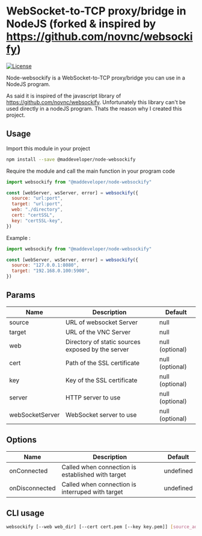 # WebSocket-to-TCP proxy/bridge in NodeJS (forked & inspired by https://github.com/novnc/websockify)

[![License](https://img.shields.io/badge/license-MIT-green.svg?style=flat)](https://github.com/maddeveloper/node-websockify/blob/master/LICENSE.md)

Node-websockify is a WebSocket-to-TCP proxy/bridge you can use in a NodeJS program.

As said it is inspired of the javascript library of https://github.com/novnc/websockify. Unfortunately this library can't be used directly in a nodeJS program. Thats the reason why I created this project.

## Usage

Import this module in your project

```bash
npm install --save @maddeveloper/node-websockify
```

Require the module and call the main function in your program code

```javascript
import websockify from "@maddeveloper/node-websockify"

const [webServer, wsServer, error] = websockify({
  source: "url:port",
  target: "url:port",
  web: "./directory",
  cert: "certSSL",
  key: "certSSL-key",
})
```

Example :

```javascript
import websockify from "@maddeveloper/node-websockify"

const [webServer, wsServer, error] = websockify({
  source: "127.0.0.1:8080",
  target: "192.168.0.100:5900",
})
```

## Params

| Name            | Description                                       | Default         |
| --------------- | ------------------------------------------------- | --------------- |
| source          | URL of websocket Server                           | null            |
| target          | URL of the VNC Server                             | null            |
| web             | Directory of static sources exposed by the server | null (optional) |
| cert            | Path of the SSL certificate                       | null (optional) |
| key             | Key of the SSL certificate                        | null (optional) |
| server          | HTTP server to use                                | null (optional) |
| webSocketServer | WebSocket server to use                           | null (optional) |

## Options

| Name           | Description                                       | Default   |
| -------------- | ------------------------------------------------- | --------- |
| onConnected    | Called when connection is established with target | undefined |
| onDisconnected | Called when connection is interruped with target  | undefined |

## CLI usage

```bash
websockify [--web web_dir] [--cert cert.pem [--key key.pem]] [source_addr:]source_port target_addr:target_port
```
